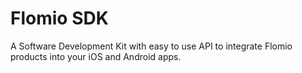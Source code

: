 # Flomio SDK
A Software Development Kit with easy to use API to integrate Flomio products into your iOS and Android apps. 
